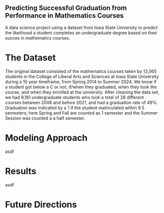 ## Predicting Successful Graduation from Performance in Mathematics Courses

A data science project using a dataset from Iowa State University to predict the likelihood a student completes an undergraduate degree based on their succes in mathematics courses. 

# The Dataset

The original dataset consisted of the mathematics courses taken by 13,065 students in the College of Liberal Arts and Sciences at Iowa State University during a 10 year timeframe, from Spring 2014 to Summer 2024. We know if a student got below a C or not, if/when they graduated, when they took the course, and when they enrolled at the university. After cleaning the data set, we had 9,181 undergraduate students who took a total of 28 different courses between 2008 and before 2021, and had a graduation rate of 49\%. Graduation was indicated by a 1 if the student matriculated within 9.5 semesters; here Spring and Fall are counted as 1 semester and the Summer Session was counted a a half semester.

# Modeling Approach

asdf

# Results

asdf

# Future Directions

